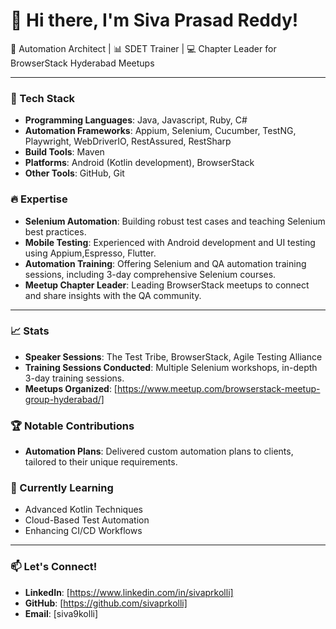# 👋 Hi there, I'm Siva Prasad Reddy!

🚀 Automation Architect | 📊 SDET Trainer | 💻 Chapter Leader for BrowserStack Hyderabad Meetups

---

### 🔧 Tech Stack
- **Programming Languages**: Java, Javascript, Ruby, C#
- **Automation Frameworks**: Appium, Selenium, Cucumber, TestNG, Playwright, WebDriverIO, RestAssured, RestSharp
- **Build Tools**: Maven
- **Platforms**: Android (Kotlin development), BrowserStack
- **Other Tools**: GitHub, Git

### 🔥 Expertise
- **Selenium Automation**: Building robust test cases and teaching Selenium best practices.
- **Mobile Testing**: Experienced with Android development and UI testing using Appium,Espresso, Flutter.
- **Automation Training**: Offering Selenium and QA automation training sessions, including 3-day comprehensive Selenium courses.
- **Meetup Chapter Leader**: Leading BrowserStack meetups to connect and share insights with the QA community.

---

### 📈 Stats
- **Speaker Sessions**: The Test Tribe, BrowserStack, Agile Testing Alliance
- **Training Sessions Conducted**: Multiple Selenium workshops, in-depth 3-day training sessions.
- **Meetups Organized**: [https://www.meetup.com/browserstack-meetup-group-hyderabad/]

### 🏆 Notable Contributions
- **Automation Plans**: Delivered custom automation plans to clients, tailored to their unique requirements.

### 🌱 Currently Learning
- Advanced Kotlin Techniques
- Cloud-Based Test Automation
- Enhancing CI/CD Workflows

---

### 📫 Let's Connect!
- **LinkedIn**: [https://www.linkedin.com/in/sivaprkolli]
- **GitHub**: [https://github.com/sivaprkolli]
- **Email**: [siva9kolli]
